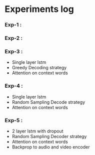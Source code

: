 
# Experiments log

### Exp-1 : 

### Exp-2 : 

### Exp-3 :

* Single layer lstm
* Greedy Decoding strategy
* Attention on context words

### Exp-4 :

* Single layer lstm
* Random Sampling Decode strategy
* Attention on context words

### Exp-5 :

* 2 layer lstm with dropout
* Random Sampling Decoder strategy
* Attention on context words
* Backprop to audio and video encoder
